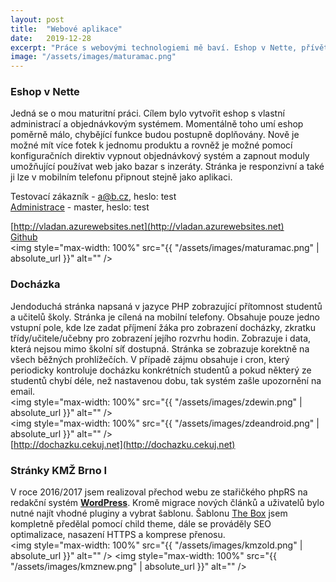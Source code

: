 ```yaml
---
layout: post
title:  "Webové aplikace"
date:   2019-12-28
excerpt: "Práce s webovými technologiemi mě baví. Eshop v Nette, přívětivý portál s docházkou a rozvrhy, převedení zájmového webu na WordPress, online videoeditor pomocí React a Node.js, to je jen pár příkladů mé tvorby."
image: "/assets/images/maturamac.png"
---
```


### Eshop v Nette
Jedná se o mou maturitní práci. Cílem bylo vytvořit eshop s vlastní administrací a objednávkovým systémem. Momentálně toho umí eshop poměrně málo, chybějící funkce budou postupně doplňovány. Nově je možné mít více fotek k jednomu produktu a rovněž je možné pomocí konfiguračních direktiv vypnout objednávkový systém a zapnout moduly umožňující používat web jako bazar s inzeráty. Stránka je responzivní a také ji lze v mobilním telefonu připnout stejně jako aplikaci.

Testovací zákazník - a@b.cz, heslo: test  
[Administrace](http://vladan.azurewebsites.net/administrace) - master, heslo: test

[http://vladan.azurewebsites.net](http://vladan.azurewebsites.net)  
[Github](https://github.com/kudlav/MaturitaShop/)  
<img style="max-width: 100%" src="{{ "/assets/images/maturamac.png" | absolute_url }}" alt="" />

### Docházka
Jendoduchá stránka napsaná v jazyce PHP zobrazující přítomnost studentů a učitelů školy. Stránka je cílená na mobilní telefony. Obsahuje pouze jedno vstupní pole, kde lze zadat příjmení žáka pro zobrazení docházky, zkratku třídy/učitele/učebny pro zobrazení jejího rozvrhu hodin. Zobrazuje i data, která nejsou mimo školní síť dostupná. Stránka se zobrazuje korektně na všech běžných prohlížečích. V případě zájmu obsahuje i cron, který periodicky kontroluje docházku konkrétních studentů a pokud některý ze studentů chybí déle, než nastavenou dobu, tak systém zašle upozornění na email.  
<img style="max-width: 100%" src="{{ "/assets/images/zdewin.png" | absolute_url }}" alt="" />  
<img style="max-width: 100%" src="{{ "/assets/images/zdeandroid.png" | absolute_url }}" alt="" />  
[http://dochazku.cekuj.net](http://dochazku.cekuj.net)

### Stránky KMŽ Brno I
V roce 2016/2017 jsem realizoval přechod webu ze stařičkého phpRS na redakční systém __[WordPress](https://cs.wordpress.org/)__. Kromě migrace nových článků a uživatelů bylo nutné najít vhodné pluginy a vybrat šablonu. Šablonu [The Box](https://cs.wordpress.org/themes/the-box/) jsem kompletně předělal pomocí child theme, dále se prováděly SEO optimalizace, nasazení HTTPS a komprese přenosu.  
<img style="max-width: 100%" src="{{ "/assets/images/kmzold.png" | absolute_url }}" alt="" />
<img style="max-width: 100%" src="{{ "/assets/images/kmznew.png" | absolute_url }}" alt="" />  